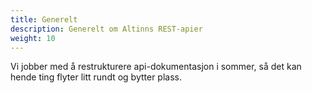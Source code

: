 ```yaml
---
title: Generelt
description: Generelt om Altinns REST-apier
weight: 10
---
```


Vi jobber med å restrukturere api-dokumentasjon i sommer, så det kan hende ting flyter litt rundt og bytter plass.